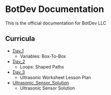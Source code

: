 # BotDev Documentation

This is the official documentation for BotDev LLC

## Curricula

- [Day_1](https://github.com/BotDevLLC/BotDevCurriculum/blob/master/Curriculum/Week_3/Day_1/Programming%20-%20Variables.md)
    -  Variables: Box-To-Box
- [Day_2](https://github.com/BotDevLLC/BotDevCurriculum/blob/master/Curriculum/Week_3/Day_2/Programming_Loops_Shaped_Paths.md)
    - Loops: Shaped Paths
- [Day_3](https://github.com/BotDevLLC/BotDevCurriculum/blob/master/Curriculum/Week_3/Day_3/Ultrasonic%20Sensor/UltraSonic_WorkSheet.md)
    - Ultrasonic Worksheet Lesson Plan
- [Ultrasonic_Sensor_Solution](https://github.com/BotDevLLC/BotDevCurriculum/blob/master/Curriculum/Week_3/Day_3/Ultrasonic%20Sensor/Ultrasonic_Sensor_Solution.md)
    - Ultrasonic Sensor Solution

